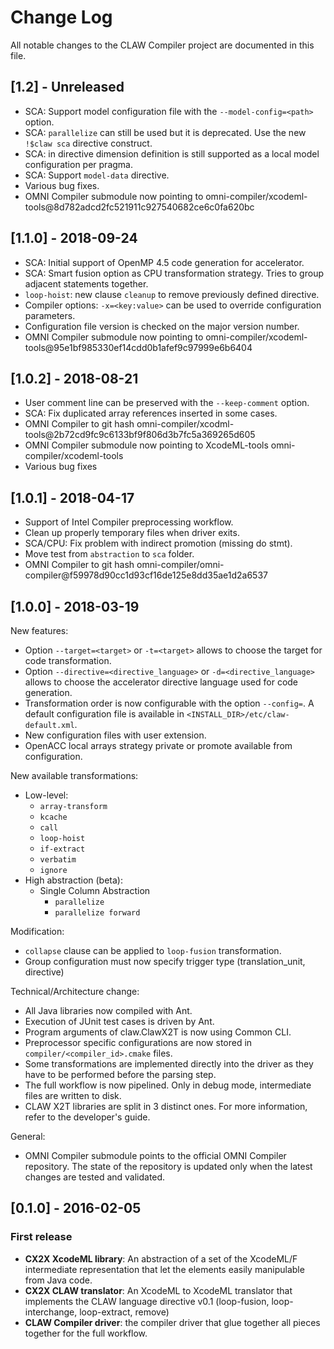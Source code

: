 # Change Log
All notable changes to the CLAW Compiler project are documented in this file.

## [1.2] - Unreleased
* SCA: Support model configuration file with the `--model-config=<path>` option.
* SCA: `parallelize` can still be used but it is deprecated. Use the new
  `!$claw sca` directive construct.
* SCA: in directive dimension definition is still supported as a local model
  configuration per pragma.
* SCA: Support `model-data` directive.
* Various bug fixes.
* OMNI Compiler submodule now pointing to
  omni-compiler/xcodeml-tools@8d782adcd2fc521911c927540682ce6c0fa620bc

## [1.1.0] - 2018-09-24
* SCA: Initial support of OpenMP 4.5 code generation for accelerator.
* SCA: Smart fusion option as CPU transformation strategy. Tries to group
  adjacent statements together.
* `loop-hoist`: new clause `cleanup` to remove previously defined directive.
* Compiler options: `-x=<key:value>` can be used to override configuration
  parameters.
* Configuration file version is checked on the major version number.
* OMNI Compiler submodule now pointing to
  omni-compiler/xcodeml-tools@95e1bf985330ef14cdd0b1afef9c97999e6b6404

## [1.0.2] - 2018-08-21
* User comment line can be preserved with the `--keep-comment` option.
* SCA: Fix duplicated array references inserted in some cases.
* OMNI Compiler to git hash
  omni-compiler/xcodml-tools@2b72cd9fc9c6133bf9f806d3b7fc5a369265d605
* OMNI Compiler submodule now pointing to XcodeML-tools
  omni-compiler/xcodeml-tools
* Various bug fixes

## [1.0.1] - 2018-04-17
* Support of Intel Compiler preprocessing workflow.
* Clean up properly temporary files when driver exits.
* SCA/CPU: Fix problem with indirect promotion (missing do stmt).
* Move test from `abstraction` to `sca` folder.
* OMNI Compiler to git hash
  omni-compiler/omni-compiler@f59978d90cc1d93cf16de125e8dd35ae1d2a6537

## [1.0.0] - 2018-03-19
New features:
* Option `--target=<target>` or `-t=<target>` allows to choose the target for
  code transformation.
* Option `--directive=<directive_language>` or `-d=<directive_language>` allows
  to choose the accelerator directive language used for code generation.
* Transformation order is now configurable with the option `--config=`. A
  default configuration file is available in
  `<INSTALL_DIR>/etc/claw-default.xml`.
* New configuration files with user extension.
* OpenACC local arrays strategy private or promote available from configuration.

New available transformations:
* Low-level:
  * `array-transform`
  * `kcache`
  * `call`
  * `loop-hoist`
  * `if-extract`
  * `verbatim`
  * `ignore`
* High abstraction (beta):
  * Single Column Abstraction
    * `parallelize`
    * `parallelize forward`

Modification:
* `collapse` clause can be applied to `loop-fusion` transformation.
* Group configuration must now specify trigger type (translation_unit,
  directive)

Technical/Architecture change:
* All Java libraries now compiled with Ant.
* Execution of JUnit test cases is driven by Ant.
* Program arguments of claw.ClawX2T is now using Common CLI.
* Preprocessor specific configurations are now stored in
  `compiler/<compiler_id>.cmake` files.
* Some transformations are implemented directly into the driver as they have to
  be performed before the parsing step.
* The full workflow is now pipelined. Only in debug mode, intermediate files are
  written to disk.
* CLAW X2T libraries are split in 3 distinct ones. For more information, refer
  to the developer's guide.

General:
* OMNI Compiler submodule points to the official OMNI Compiler repository.
  The state of the repository is updated only when the latest changes are tested
  and validated.

## [0.1.0] - 2016-02-05
### First release
- **CX2X XcodeML library**: An abstraction of a set of the XcodeML/F
intermediate representation that let the elements easily manipulable from Java
code.
- **CX2X CLAW translator**: An XcodeML to XcodeML translator that implements the
CLAW language directive v0.1 (loop-fusion, loop-interchange, loop-extract,
remove)
- **CLAW Compiler driver**: the compiler driver that glue together all
pieces together for the full workflow.

